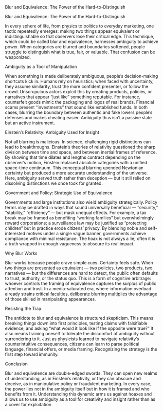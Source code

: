 Blur and Equivalence: The Power of the Hard-to-Distinguish

Blur and Equivalence: The Power of the Hard-to-Distinguish

In every sphere of life, from physics to politics to everyday marketing, one tactic repeatedly emerges: making two things appear equivalent or indistinguishable so that observers lose their critical edge. This technique, which could be called blur and equivalence, harnesses ambiguity to achieve power. When categories are blurred and boundaries softened, people struggle to distinguish what is true, fair, or valuable. That confusion can be weaponized.

Ambiguity as a Tool of Manipulation

When something is made deliberately ambiguous, people’s decision-making shortcuts kick in. Humans rely on heuristics; when faced with uncertainty, they assume similarity, trust the more confident presenter, or follow the crowd. Unscrupulous actors exploit this by creating products, policies, or narratives that appear “just like” something reputable. For instance, counterfeit goods mimic the packaging and logos of real brands. Financial scams present “investments” that sound like established funds. In both cases, blurring the boundary between authentic and fake lowers people’s defenses and makes cheating easier. Ambiguity thus isn’t a passive state but an active instrument.

Einstein’s Relativity: Ambiguity Used for Insight

Not all blurring is malicious. In science, challenging rigid distinctions can lead to breakthroughs. Einstein’s theories of relativity questioned the sharp division between time and space, and between inertial frames of reference. By showing that time dilates and lengths contract depending on the observer’s motion, Einstein replaced absolute categories with a unified space-time continuum. This conceptual blurring upended Newtonian certainty but produced a more accurate understanding of the universe. Here, ambiguity served truth rather than deception — but it still relied on dissolving distinctions we once took for granted.

Government and Policy: Strategic Use of Equivalence

Governments and large institutions also wield ambiguity strategically. Policy terms may be drafted in ways that sound universally beneficial — “security,” “stability,” “efficiency” — but mask unequal effects. For example, a tax break may be framed as benefiting “working families” but overwhelmingly reward corporations; a surveillance law may be justified as “protecting children” but in practice erode citizens’ privacy. By blending noble and self-interested motives under a single vague banner, governments achieve compliance with minimal resistance. The hoax is not always a lie; often it is a truth wrapped in enough vagueness to obscure its real impact.

Why Blur Works

Blur works because people crave simple cues. Certainty feels safe. When two things are presented as equivalent — two policies, two products, two narratives — but the differences are hard to detect, the public often defaults to trust, authority, or the status quo. This is a form of cognitive arbitrage: whoever controls the framing of equivalence captures the surplus of public attention and trust. In a media-saturated era, where information overload already strains critical faculties, deliberate blurring multiplies the advantage of those skilled in manipulating appearances.

Resisting the Trap

The antidote to blur and equivalence is structured skepticism. This means breaking things down into first principles, testing claims with falsifiable evidence, and asking “what would it look like if the opposite were true?” It also means training oneself to tolerate the discomfort of ambiguity without surrendering to it. Just as physicists learned to navigate relativity’s counterintuitive consequences, citizens can learn to parse political language, financial offers, or media framing. Recognizing the strategy is the first step toward immunity.

Conclusion

Blur and equivalence are double-edged swords. They can open new realms of understanding, as in Einstein’s relativity, or they can obscure and deceive, as in manipulative policy or fraudulent marketing. In every case, the power lies not in the ambiguity itself but in how it is framed and who benefits from it. Understanding this dynamic arms us against hoaxes and allows us to use ambiguity as a tool for creativity and insight rather than as a cover for exploitation.